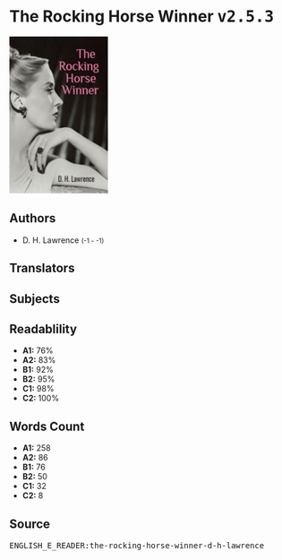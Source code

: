 # The Rocking Horse Winner <kbd>v2.5.3</kbd>

![](./cover.medium.jpg "")

## Authors


 - D. H. Lawrence <small>(-1 - -1)</small>

## Translators



## Subjects



## Readablility


 - **A1:** 76%
 - **A2:** 83%
 - **B1:** 92%
 - **B2:** 95%
 - **C1:** 98%
 - **C2:** 100%

## Words Count


 - **A1:** 258
 - **A2:** 86
 - **B1:** 76
 - **B2:** 50
 - **C1:** 32
 - **C2:** 8

## Source


<kbd>ENGLISH_E_READER:the-rocking-horse-winner-d-h-lawrence</kbd>

